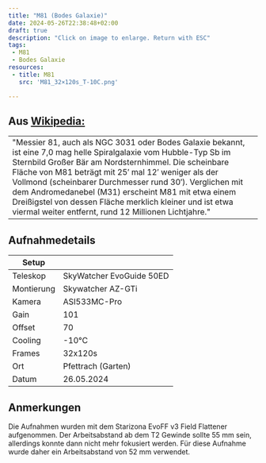 ```yaml
--- 
title: "M81 (Bodes Galaxie)" 
date: 2024-05-26T22:38:48+02:00 
draft: true 
description: "Click on image to enlarge. Return with ESC" 
tags:
 - M81
 - Bodes Galaxie
resources:
 - title: M81
   src: 'M81_32×120s_T-10C.png'

---
```


## Aus [Wikipedia:](https://de.wikipedia.org/wiki/Messier_81)
<table><tr><td>
"Messier 81, auch als NGC 3031 oder Bodes Galaxie bekannt, ist eine 7,0 mag helle Spiralgalaxie vom Hubble-Typ Sb im Sternbild Großer Bär am Nordsternhimmel. Die scheinbare Fläche von M81 beträgt mit 25′ mal 12′ weniger als der Vollmond (scheinbarer Durchmesser rund 30′). Verglichen mit dem Andromedanebel (M31) erscheint M81 mit etwa einem Dreißigstel von dessen Fläche merklich kleiner und ist etwa viermal weiter entfernt, rund 12 Millionen Lichtjahre."
</td></tr></table>

## Aufnahmedetails
|Setup       |                          |
|------------|--------------------------|
|Teleskop | SkyWatcher EvoGuide 50ED |
|Montierung | Skywatcher AZ-GTi |
|Kamera | ASI533MC-Pro |
|Gain | 101 |
|Offset | 70 |
|Cooling | -10°C |
|Frames | 32x120s |
|Ort | Pfettrach (Garten) |
|Datum | 26.05.2024 |

## Anmerkungen

Die Aufnahmen wurden mit dem Starizona EvoFF v3 Field Flattener aufgenommen.
Der Arbeitsabstand ab dem T2 Gewinde sollte 55 mm sein, allerdings konnte dann nicht mehr fokusiert werden.
Für diese Aufnahme wurde daher ein Arbeitsabstand von 52 mm verwendet.

